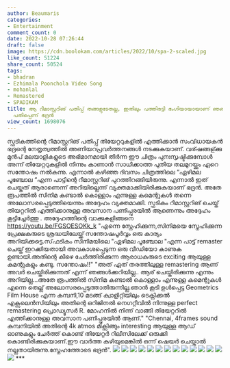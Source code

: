 ```yaml
---
author: Beaumaris
categories:
- Entertainment
comment_count: 0
date: 2022-10-28 07:26:44
draft: false
image: https://cdn.boolokam.com/articles/2022/10/spa-2-scaled.jpg
like_count: 51224
share_count: 50524
tags:
- bhadran
- Ezhimala Poonchola Video Song
- mohanlal
- Remastered
- SPADIKAM
title: ആ റീമാസ്റ്ററിങ് പതിപ്പ് തങ്ങളുടേതല്ല, ഇതിലും പത്തിരട്ടി ഭംഗിയായായാണ് ഞങ്ങളുടെ
  പതിപ്പെന്ന് ഭദ്രൻ
view_count: 1698076
---
```


സ്ഫടികത്തിന്റെ റീമാസ്റ്ററിങ് പതിപ്പ് തിയേറ്ററുകളിൽ എത്തിക്കാൻ സംവിധായകൻ ഭദ്രന്റെ നേതൃത്വത്തിൽ അണിയറപ്രവർത്തനങ്ങൾ നടക്കുകയാണ്. വര്ഷങ്ങള്ക്കു മുൻപ് മലയാളികളുടെ അഭിമാനമായി തീർന്ന ഈ ചിത്രം പുനഃസൃഷ്ടിക്കുമ്പോൾ അന്ന് തിയേറ്ററുകളിൽ നിന്നും കാണാൻ സാധിക്കാത്ത പുതിയ തലമുറയ്ക്കും ഏറെ സന്തോഷം നൽകുന്നു. എന്നാൽ കഴിഞ്ഞ ദിവസം ചിത്രത്തിലെ “ഏഴിമല പൂഞ്ചോല “എന്ന പാട്ടിന്റെ റീമാസ്റ്ററിങ് പുറത്തിറങ്ങിയിരുന്നു. എന്നാൽ ഇത് ചെയ്തത് ആരാണെന്ന് അറിയില്ലെന്ന് വ്യക്തമാക്കിയിരിക്കുകയാണ് ഭദ്രൻ. അതേ രൂപത്തിൽ സിനിമ കണ്ടാൽ കൊള്ളാം എന്നുള്ള കമെന്റുകൾ തന്നെ അലോസരപ്പെടുത്തിയെന്നും അദ്ദേഹം വ്യക്തമാക്കി. സ്ഫടികം റീമാസ്റ്ററിങ് ചെയ്ത് തിയറ്ററിൽ എത്തിക്കാനുള്ള അവസാന പണിപ്പുരയിൽ ആണെന്നും അദ്ദേഹം കൂട്ടിച്ചേർത്തു . അദ്ദേഹത്തിന്റെ വാക്കുകളിങ്ങനെ https://youtu.be/FGSOESOKk_k "എന്നെ സ്നേഹിക്കുന്ന,സിനിമയെ സ്നേഹിക്കുന്ന പ്രേക്ഷകരുടെ ശ്രദ്ധയിലേയ്ക്ക് സന്തോഷപൂർവ്വം ഒരു കാര്യം അറിയിക്കട്ടെ.സ്‌ഫടികം സിനിമയിലെ "ഏഴിമല പൂഞ്ചോല "എന്ന പാട്ട് remaster ചെയ്ത് ഇറക്കിയതായി അവകാശപ്പെടുന്ന ഒരു വീഡിയോ കാണുക ഉണ്ടായി.അതിന്റെ കീഴെ ചേർത്തിരിക്കുന്ന ആരാധകരുടെ exciting ആയുള്ള കമന്റുകളും കണ്ടു. സന്തോഷം!!" "അത് ഏത് തരത്തിലുള്ള remastering ആണ് അവർ ചെയ്തിരിക്കുന്നത് എന്ന് ഞങ്ങൾക്കറിയില്ല.. ആര് ചെയ്തിരിക്കുന്നു എന്നും അറിയില്ല...അതേ രൂപത്തിൽ സിനിമ കണ്ടാൽ കൊള്ളാം എന്നുള്ള കമെന്റുകൾ എന്നെ തെല്ല് അലോസരപ്പെടുത്താതിരുന്നില്ല.ഞാൻ കൂടി ഉൾപ്പെട്ട Geometrics Film House എന്ന കമ്പനി,10 മടങ്ങ് ക്വാളിറ്റിയിലും ടെക്നിക്കൽ എക്സലെൻസിയിലും അതിന്റെ ഒറിജിനൽ നെഗറ്റീവിൽ നിന്നുള്ള perfect remastering പ്രൊഡ്യൂസർ R. മോഹനിൽ നിന്ന് വാങ്ങി തിയേറ്ററിൽ എത്തിക്കാനുള്ള അവസാന പണിപ്പുരയിൽ ആണ്." "Chennai, 4frames sound കമ്പനിയിൽ അതിന്റെ 4k atmos മിക്സിങ്ങും interesting ആയുള്ള ആഡ് ഓണുകളും ചേർത്ത് കൊണ്ട് തിയേറ്റർ റിലീസിലേക്ക് ഒരുക്കി കൊണ്ടിരിക്കുകയാണ്.ഈ വാർത്ത കഴിയുമെങ്കിൽ ഒന്ന് ഷെയർ ചെയ്താൽ നല്ലതായിരുന്നു.സ്നേഹത്തോടെ ഭദ്രൻ". ![](https://cdn.boolokam.com/articles/2022/10/spa-2-scaled.jpg) ![](https://cdn.boolokam.com/articles/2022/10/spa-3.jpg) ![](https://cdn.boolokam.com/articles/2022/10/spa-4.jpg) ![](https://cdn.boolokam.com/articles/2022/10/spa-5-scaled.jpg) ![](https://cdn.boolokam.com/articles/2022/10/spa-6-scaled.jpg) ![](https://cdn.boolokam.com/articles/2022/10/spa-7-scaled.jpg) ![](https://cdn.boolokam.com/articles/2022/10/spa-8-scaled.jpg) ![](https://cdn.boolokam.com/articles/2022/10/spa-9-scaled.jpg) ![](https://cdn.boolokam.com/articles/2022/10/spa-10-scaled.jpg) ![](https://cdn.boolokam.com/articles/2022/10/spa-11-scaled.jpg) ![](https://cdn.boolokam.com/articles/2022/10/spa-12-scaled.jpg) ![](https://cdn.boolokam.com/articles/2022/10/spa-13-scaled.jpg) ![](https://cdn.boolokam.com/articles/2022/10/spa-14-scaled.jpg) ![](https://cdn.boolokam.com/articles/2022/10/spa-15-scaled.jpg) ***